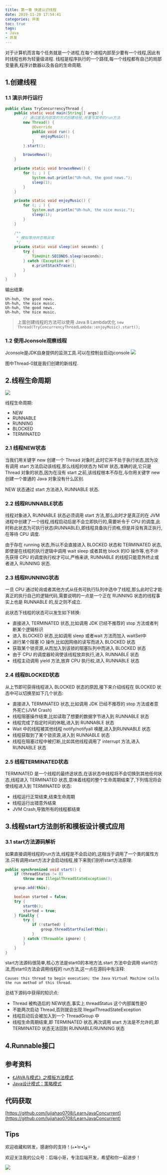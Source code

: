 ```yaml
---
title: 第一章 快速认识线程
date: 2019-11-20 17:54:41
categories: 并发
toc: true
tags:
- Java
- 并发
---
```


对于计算机而言每个任务就是一个进程,在每个进程内部至少要有一个线程,因此有时线程也称为轻量级进程.
线程是程序执行的一个路径,每一个线程都有自己的局部变量表,程序计数器以及各自的生命周期.

<!-- more -->

## 1.创建线程

### 1.1 演示并行运行
```java
public class TryConcurrencyThread {
    public static void main(String[] args) {
        // 通过匿名内部类的方式创建线程,并重写其中的run方法
        new Thread() {
            @Override
            public void run() {
                enjoyMusic();
            }
        }.start();

        browseNews();
    }

    private static void browseNews() {
        for (; ; ) {
            System.out.println("Uh-huh, the good news.");
            sleep(1);
        }
    }

    private static void enjoyMusic() {
        for (; ; ) {
            System.out.println("Uh-huh, the nice music.");
            sleep(1);
        }
    }

    /**
     * 模拟等待并忽略异常
     */
    private static void sleep(int seconds) {
        try {
            TimeUnit.SECONDS.sleep(seconds);
        } catch (Exception e) {
            e.printStackTrace();
        }
    }
}
```

输出结果:
```
Uh-huh, the good news.
Uh-huh, the nice music.
Uh-huh, the good news.
Uh-huh, the nice music.
```

> 上面创建线程的方法可以使用 Java 8 Lambda优化 `new Thread(TryConcurrencyThreadLambda::enjoyMusic).start();`

### 1.2 使用Jconsole观察线程
Jconsole是JDK自身提供的监测工具.可以在控制台启动jconsole
![](https://raw.githubusercontent.com/lujiahao0708/PicRepo/master/blogPic/%E3%80%8AJava%20%E9%AB%98%E5%B9%B6%E5%8F%91%E7%BC%96%E7%A8%8B%E8%AF%A6%E8%A7%A3-%E5%A4%9A%E7%BA%BF%E7%A8%8B%E4%B8%8E%E6%9E%B6%E6%9E%84%E8%AE%BE%E8%AE%A1%E3%80%8B%E8%AF%BB%E4%B9%A6%E7%AC%94%E8%AE%B0/01.%E5%BF%AB%E9%80%9F%E8%AE%A4%E8%AF%86%E7%BA%BF%E7%A8%8B/jconsole.png)

图中Thread-0就是我们创建的新线程.

## 2.线程生命周期
![](https://raw.githubusercontent.com/lujiahao0708/PicRepo/master/blogPic/%E3%80%8AJava%20%E9%AB%98%E5%B9%B6%E5%8F%91%E7%BC%96%E7%A8%8B%E8%AF%A6%E8%A7%A3-%E5%A4%9A%E7%BA%BF%E7%A8%8B%E4%B8%8E%E6%9E%B6%E6%9E%84%E8%AE%BE%E8%AE%A1%E3%80%8B%E8%AF%BB%E4%B9%A6%E7%AC%94%E8%AE%B0/01.%E5%BF%AB%E9%80%9F%E8%AE%A4%E8%AF%86%E7%BA%BF%E7%A8%8B/%E7%BA%BF%E7%A8%8B%E7%94%9F%E5%91%BD%E5%91%A8%E6%9C%9F.png)

线程生命周期:
- NEW
- RUNNABLE
- RUNNING
- BLOCKED
- TERMINATED

### 2.1 线程NEW状态
当我们用关键字 new 创建一个 Thread 对象时,此时它并不处于执行状态,因为没有调用 start 方法启动该线程,那么线程的状态为 NEW 状态,准确的说,它只是 Thread 对象的状态,因为在没有 start 之前,该线程根本不存在,与你用关键字 new 创建一个普通的 Java 对象没有什么区别.

NEW 状态通过 start 方法进入 RUNNABLE 状态.

### 2.2 线程RUNNABLE状态
线程对象进入 RUNNABLE 状态必须调用 start 方法,那么此时才是真正的在 JVM 进程中创建了一个线程,线程启动后是不会立即执行的,需要听令于 CPU 的调度,此时称此状态为可执行状态(RUNNABLE),即线程具备执行资格,但是并没有真正执行,在等待 CPU 调度.

由于存在 running 状态,所以不会直接进入 BLOCKED 状态和 TERMINATED 状态,即使是在线程的执行逻辑中调用 wait sleep 或者其他 block 的IO 操作等,也不许先获得 CPU 的调度执行权才可以,严格来讲, RUNNABLE 的线程只能意外终止或者进入 RUNNING 状态.

### 2.3 线程RUNNING状态
一旦 CPU 通过轮询或者其他方式从任务可执行队列中选中了线程,那么此时它才能真正的执行自己的逻辑代码,需要说明的一点是一个正在 RUNNING 状态的线程事实上也是 RUNNABLE 的,反之则不成立.

此状态下线程的状态可以发生如下转换:
- 直接进入 TERMINATED 状态,比如调用 JDK 已经不推荐的 stop 方法或者判断某个逻辑标识
- 进入 BLOCKED 状态,比如调用 sleep 或者wait 方法而加入 waitSet中
- 进行某个阻塞 IO 操作,比如因网络的读写而进入 BLOCKED 状态
- 获取某个锁资源,从而加入到该锁的阻塞队列中而进入 BLOCKED 状态
- 由于 CPU 的调度器轮询使该线程放弃执行,进入 RUNNABLE 状态
- 线程主动调用 yield 方法,放弃 CPU 执行权,进入 RUNNABLE 状态


### 2.4 线程BLOCKED状态 
从上节即可获得线程进入 BLOCKED 状态的原因,接下来介绍线程在 BLOCKED 状态中可以切换至如下几个状态:
- 直接进入 TERMINATED 状态,比如调用 JDK 已经不推荐的 stop 方法或者意外死亡(JVM Crash)
- 线程阻塞操作结束,比如读取了想要的数据字节进入到 RUNNABLE 状态
- 线程完成了指定时间的休眠,进入到 RUNNABLE 状态
- Wait 中的线程被其他线程 notify/notifyall 唤醒,进入到RUNNABLE 状态
- 线程获取到了某个锁资源,进入到 RUNNABLE 状态
- 线程在阻塞过程中被打断,比如其他线程调用了 interrupt 方法,进入 RUNNABLE 状态

### 2.5 线程TERMINATED状态
TERMINATED 是一个线程的最终途状态,在该状态中线程将不会切换到其他任何状态,线程进入 TERMINATED 状态,意味着线程的整个生命周期结束了,下列情况将会使线程进入到 TERMINATED 状态:
- 线程运行正常结束,结束生命周期
- 线程运行出错意外结束
- JVM Crash,导致所有的线程都结束

## 3.线程start方法剖析和模板设计模式应用

### 3.1 start方法源码解析
如果直接调用线程的run方法,线程是不会启动的,这相当于调用了一个类的属性方法.只有调用start方法才会启动线程,接下来我们剖析start方法原理:
```java
public synchronized void start() {
    if (threadStatus != 0)
        throw new IllegalThreadStateException();

    group.add(this);

    boolean started = false;
    try {
        start0();
        started = true;
    } finally {
        try {
            if (!started) {
                group.threadStartFailed(this);
            }
        } catch (Throwable ignore) {
        }
    }
}
```

start方法源码很简单,核心方法是start0的本地方法.start 方法中会调用 start0方法,而start0方法会调用线程的 run方法,这一点在源码中有注释:
```
Causes this thread to begin execution; the Java Virtual Machine calls the run method of this thread.
```

总结下源码中获得的知识点:
- Thread 被构造后的 NEW状态,事实上 threadStatus 这个内部属性是0
- 不能两次启动 Thread,否则就会出现 IllegalThreadStateException
- 线程启动后会被加入到一个 ThreadGroup 中
- 线程生命周期结束,即 TERMINATED 状态,再次调用 start 方法是不允许的,即 TERMINATED 状态无法回到 RUNNABLE/RUNNING 状态



## 4.Runnable接口


## 参考资料
- [《JAVA与模式》之模板方法模式](https://www.cnblogs.com/java-my-life/archive/2012/05/14/2495235.html)
- [Java设计模式：策略模式](http://ifeve.com/java-example-of-strategy-pattern/)

## 代码获取
[https://github.com/lujiahao0708/LearnJavaConcurrent](https://github.com/lujiahao0708/LearnJavaConcurrent)

## Tips
欢迎收藏和转发，感谢你的支持！(๑•̀ㅂ•́)و✧ 

欢迎关注我的公众号：后端小哥，专注后端开发，希望和你一起进步！

![](https://raw.githubusercontent.com/lujiahao0708/PicRepo/master/%E5%85%AC%E4%BC%97%E5%8F%B7%E4%BA%8C%E7%BB%B4%E7%A0%81.jpg)
